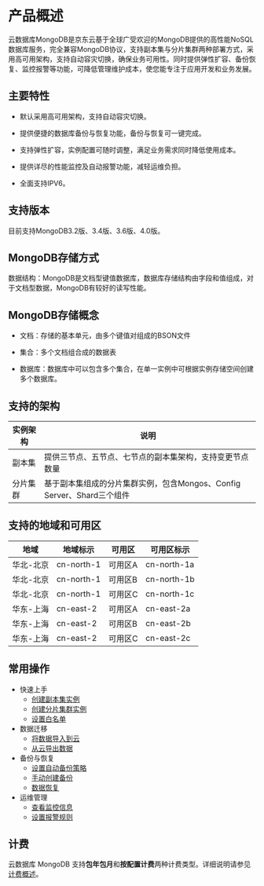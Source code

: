# 产品概述

云数据库MongoDB是京东云基于全球广受欢迎的MongoDB提供的高性能NoSQL数据库服务，完全兼容MongoDB协议，支持副本集与分片集群两种部署方式，采用高可用架构，支持自动容灾切换，确保业务可用性。同时提供弹性扩容、备份恢复、监控报警等功能，可降低管理维护成本，使您能专注于应用开发和业务发展。



## 主要特性

- 默认采用高可用架构，支持自动容灾切换。

- 提供便捷的数据库备份与恢复功能，备份与恢复可一键完成。

- 支持弹性扩容，实例配置可随时调整，满足业务需求同时降低使用成本。

- 提供详尽的性能监控及自动报警功能，减轻运维负担。

- 全面支持IPV6。



## 支持版本

目前支持MongoDB3.2版、3.4版、3.6版、4.0版。



## MongoDB存储方式

数据结构：MongoDB是文档型键值数据库，数据库存储结构由字段和值组成，对于文档型数据，MongoDB有较好的读写性能。



## MongoDB存储概念

- 文档：存储的基本单元，由多个键值对组成的BSON文件

- 集合：多个文档组合成的数据表

- 数据库：数据库中可以包含多个集合，在单一实例中可根据实例存储空间创建多个数据库。




## 支持的架构

| 实例架构 | 说明                                                         |
| -------- | ------------------------------------------------------------ |
| 副本集   | 提供三节点、五节点、七节点的副本集架构，支持变更节点数量     |
| 分片集群 | 基于副本集组成的分片集群实例，包含Mongos、Config Server、Shard三个组件 |



## 支持的地域和可用区

| 地域      | 地域标示   | 可用区  | 可用区标示  |
| --------- | ---------- | ------- | ----------- |
| 华北-北京 | cn-north-1 | 可用区A | cn-north-1a |
| 华北-北京 | cn-north-1 | 可用区B | cn-north-1b |
| 华北-北京 | cn-north-1 | 可用区C | cn-north-1c |
| 华东-上海 | cn-east-2  | 可用区A | cn-east-2a  |
| 华东-上海 | cn-east-2  | 可用区B | cn-east-2b  |
| 华东-上海 | cn-east-2  | 可用区C | cn-east-2c  |

## 常用操作

- 快速上手
  - [创建副本集实例](../Getting-Started/Getting-Started-Replica/Create-ReplicaSet-Instance.md)
  - [创建分片集群实例](../Getting-Started/Get-Started-Shard/Create-Sharding-Instance.md)
  - [设置白名单](../Getting-Started/Set-Whitelist.md)
- 数据迁移
  - [将数据导入到云](../Getting-Started/Import-Data.md)
  - [从云导出数据](../Getting-Started/Export-Data.md)
- 备份与恢复
  - [设置自动备份策略](../Operation-Guide/Database-backup-managment/Auto-Backup.md)
  - [手动创建备份](../Operation-Guide/Database-backup-managment/Manual-Backup.md)
  - [数据恢复](../Operation-Guide/Restore-Backup/ReplicaSet/Restore-Instance-By-Backup.md)
- 运维管理
  - [查看监控信息](../Operation-Guide/Monitoring/Monitoring.md)
  - [设置报警规则](../Operation-Guide/Monitoring/Alarm-Rules.md)

## 计费

云数据库 MongoDB 支持**包年包月**和**按配置计费**两种计费类型。详细说明请参见[计费概述](../Pricing/Billing-Overview.md)。
